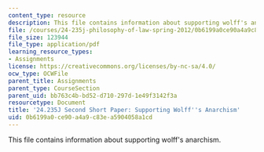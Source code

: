 ```yaml
---
content_type: resource
description: This file contains information about supporting wolff's anarchism.
file: /courses/24-235j-philosophy-of-law-spring-2012/0b6199a0ce90a4a9c83ea5904058a1cd_MIT24_235JS12_Wolff.pdf
file_size: 123944
file_type: application/pdf
learning_resource_types:
- Assignments
license: https://creativecommons.org/licenses/by-nc-sa/4.0/
ocw_type: OCWFile
parent_title: Assignments
parent_type: CourseSection
parent_uid: bb763c4b-bd52-d710-297d-1e49f3142f3a
resourcetype: Document
title: '24.235J Second Short Paper: Supporting Wolff''s Anarchism'
uid: 0b6199a0-ce90-a4a9-c83e-a5904058a1cd
---
```

This file contains information about supporting wolff's anarchism.